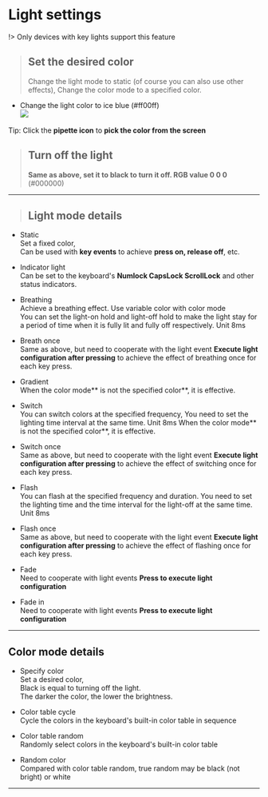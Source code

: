 # Light settings
!> Only devices with key lights support this feature

> ## Set the desired color
>
> Change the light mode to static (of course you can also use other effects),
> Change the color mode to a specified color.

- Change the light color to ice blue (#ff00ff)  
![](/img/led_col.jpg)  

Tip: Click the **pipette icon** to **pick the color from the screen**

> ## Turn off the light
>
> **Same as above, set it to black to turn it off. RGB value 0 0 0** (#000000)

---

> ## Light mode details

- Static  
Set a fixed color,  
Can be used with **key events** to achieve **press on, release off**, etc.  

- Indicator light  
Can be set to the keyboard's **Numlock CapsLock ScrollLock** and other status indicators.

- Breathing  
Achieve a breathing effect. Use variable color with color mode  
You can set the light-on hold and light-off hold to make the light stay for a period of time when it is fully lit and fully off respectively. Unit 8ms  
- Breath once  
Same as above, but need to cooperate with the light event **Execute light configuration after pressing** to achieve the effect of breathing once for each key press.
- Gradient  
When the color mode** is not the specified color**, it is effective.
- Switch  
You can switch colors at the specified frequency,
You need to set the lighting time interval at the same time. Unit 8ms
When the color mode** is not the specified color**, it is effective.
- Switch once  
Same as above, but need to cooperate with the light event **Execute light configuration after pressing** to achieve the effect of switching once for each key press.
- Flash  
You can flash at the specified frequency and duration.
You need to set the lighting time and the time interval for the light-off at the same time. Unit 8ms
- Flash once  
Same as above, but need to cooperate with the light event **Execute light configuration after pressing** to achieve the effect of flashing once for each key press.
- Fade  
Need to cooperate with light events **Press to execute light configuration**
- Fade in  
Need to cooperate with light events **Press to execute light configuration**

---

## Color mode details

- Specify color  
Set a desired color,  
Black is equal to turning off the light.  
The darker the color, the lower the brightness.  

- Color table cycle  
Cycle the colors in the keyboard's built-in color table in sequence  
- Color table random  
Randomly select colors in the keyboard's built-in color table  
- Random color  
Compared with color table random, true random may be black (not bright) or white  

---